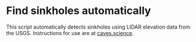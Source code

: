 # Find sinkholes automatically
This script automatically detects sinkholes using LIDAR elevation data from the USGS. Instructions for use are at [caves.science](https://caves.science).